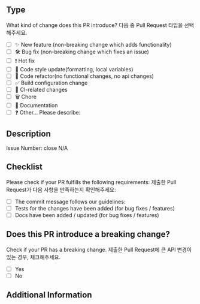 <!--
  Thanks for your hard work!
  Provide a description of your changes below and a general summary in the title
  Please look at the following checklist to ensure that your PR can be accepted quickly:
  코드를 개선해나가는데 도움을 주셔서 감사드립니다.
  무엇을 변경했는지에 대해 아래에 간단하게 적어주세요.
  Pull Request가 빨리 처리되도록 아래 체크리스트를 읽어주세요
-->

## Type

What kind of change does this PR introduce?
다음 중 Pull Request 타입을 선택해주세요.

<!-- 
  Please check the one that applies to this PR using "x". 
  대괄호 사이에 "x" 를 넣어, 어떤 타입인지 지정하세요.
-->

- [ ] ✨ New feature (non-breaking change which adds functionality)
- [ ] 🛠️ Bug fix (non-breaking change which fixes an issue)
- [ ] ❗ Hot fix
- [ ] 💄 Code style update(formatting, local variables)
- [ ] 📝 Code refactor(no functional changes, no api changes)
- [ ] ✅ Build configuration change
- [ ] 💚 CI-related changes
- [ ] 🗑️ Chore
- [ ] 📝 Documentation
- [ ] ❓ Other... Please describe:

## Description

<!-- 
  Type your issue number on github right next to the comments below "Issue Number: close " to link issue.
  아래 "Issue Number: close " 옆에 Issue 번호를 함께 추가하세요. 자동으로 issue를 연결해줍니다.
-->
Issue Number: close N/A

<!-- 
  Clearly describe what this request is about.
  무엇에 관한 Pull Request인지 명확하게 작성해주세요. 
-->

## Checklist

Please check if your PR fulfills the following requirements:
제출한 Pull Request가 다음 사항을 만족하는지 확인해주세요:

- [ ] The commit message follows our guidelines: <!-- add link tho this -->
- [ ] Tests for the changes have been added (for bug fixes / features)
- [ ] Docs have been added / updated (for bug fixes / features)

## Does this PR introduce a breaking change?

Check if your PR has a breaking change.
제출한 Pull Request에 큰 API 변경이 있는 경우, 체크해주세요.

- [ ] Yes
- [ ] No

<!-- 
  If this PR contains a breaking change, please describe the impact and migration path for existing applications below. 
  위를 Yes 로 체크한 경우, 기존 애플리케이션에 끼칠 영향과 migration 하는 방법에 링크를 작성해주세요.
-->

## Additional Information

<!-- 
  Add any other context or screenshots about the feature request go here.
  기능에 대한 추가적인 문맥이나, 스크린샷은 여기 추가해주세요.
-->